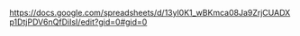 https://docs.google.com/spreadsheets/d/13yl0K1_wBKmca08Ja9ZrjCUADXp1DtjPDV6nQfDiIsI/edit?gid=0#gid=0